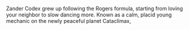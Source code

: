 Zander Codex grew up following the Rogers formula, starting from loving your neighbor to slow dancing more. Known as a calm, placid young mechanic on the newly peaceful planet Cataclimax,
